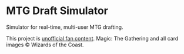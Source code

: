 MTG Draft Simulator
===

Simulator for real-time, multi-user MTG drafting.

This project is [unofficial fan content](https://company.wizards.com/en/legal/fancontentpolicy). Magic: The Gathering and all card images © Wizards of the Coast.
